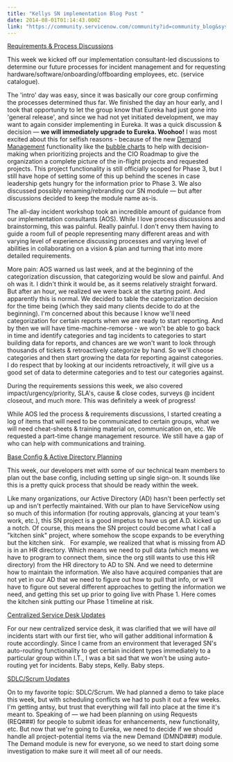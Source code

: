 ```yaml
---
title: "Kellys SN implementation Blog Post "
date: 2014-08-01T01:14:43.000Z
link: "https://community.servicenow.com/community?id=community_blog&sys_id=59ada2a9dbd0dbc01dcaf3231f961918"
---
```

<p><span style="text-decoration: underline;">Requirements &amp; Process Discussions</span></p><p>This week we kicked off our implementation consultant-led discussions to determine our future processes for incident management and for requesting hardware/software/onboarding/offboarding employees, etc. (service catalogue). </p><p></p><p>The 'intro' day was easy, since it was basically our core group confirming the processes determined thus far. We finished the day an hour early, and I took that opportunity to let the group know that Eureka had just gone into 'general release', and since we had not yet initiated development, we may want to again consider implementing in Eureka. It was a quick discussion &amp; decision — <strong>we will immediately upgrade to Eureka. Woohoo!</strong> I was most excited about this for selfish reasons - because of the new <a title="ki.servicenow.com/index.php?title=Demand_Management" href="http://wiki.servicenow.com/index.php?title=Demand_Management">Demand Management</a> functionality like the <a title="ki.servicenow.com/index.php?title=Administering_Bubble_Charts" href="http://wiki.servicenow.com/index.php?title=Administering_Bubble_Charts">bubble charts</a> to help with decision-making when prioritizing projects and the CIO Roadmap to give the organization a complete picture of the in-flight projects and requested projects. This project functionality is still officially scoped for Phase 3, but I still have hope of setting some of this up behind the scenes in case leadership gets hungry for the information prior to Phase 3. We also discussed possibly renaming/rebranding our SN module — but after discussions decided to keep the module name as-is. </p><p></p><p>The all-day incident workshop took an incredible amount of guidance from our implementation consultants (AOS). While I love process discussions and brainstorming, this was painful. Really painful. I don't envy them having to guide a room full of people representing many different areas and with varying level of experience discussing processes and varying level of abilities in collaborating on a vision &amp; plan and turning that into more detailed requirements. </p><p></p><p>More pain: AOS warned us last week, and at the beginning of the categorization discussion, that categorizing would be slow and painful. And oh was it. I didn't think it would be, as it seems relatively straight forward. But after an hour, we realized we were back at the starting point. And apparently this is normal. We decided to table the categorization decision for the time being (which they said many clients decide to do at the beginning). I'm concerned about this because I know we'll need categorization for certain reports when we are ready to start reporting. And by then we will have time-machine-remorse - we won't be able to go back in time and identify categories and tag incidents to categories to start building data for reports, and chances are we won't want to look through thousands of tickets &amp; retroactively categorize by hand. So we'll choose categories and then start growing the data for reporting against categories. I do respect that by looking at our incidents retroactively, it will give us a good set of data to determine categories and to test our categories against. </p><p></p><p>During the requirements sessions this week, we also covered impact/urgency/priority, SLA's, cause &amp; close codes, surveys @ incident closeout, and much more. This was definitely a week of progress!</p><p></p><p>While AOS led the process &amp; requirements discussions, I started creating a log of items that will need to be communicated to certain groups, what we will need cheat-sheets &amp; training material on, communication on, etc. We requested a part-time change management resource. We still have a gap of who can help with communications and training.</p><p></p><p> </p><p><span style="text-decoration: underline;">Base Config &amp; Active Directory Planning</span></p><p>This week, our developers met with some of our technical team members to plan out the base config, including setting up single sign-on. It sounds like this is a pretty quick process that should be ready within the week.</p><p></p><p>Like many organizations, our Active Directory (AD) hasn't been perfectly set up and isn't perfectly maintained. With our plan to have ServiceNow using so much of this information (for routing approvals, glancing at your team's work, etc.), this SN project is a good impetus to have us get A.D. kicked up a notch. Of course, this means the SN project could become what I call a "kitchen sink" project, where somehow the scope expands to be everything but the kitchen sink.   For example, we realized that what is missing from AD is in an HR directory. Which means we need to pull data (which means we have to program to connect them, since the org still wants to use this HR directory) from the HR directory to AD to SN. And we need to determine how to maintain the information. We also have acquired companies that are not yet in our AD that we need to figure out how to pull that info, or we'll have to figure out several different approaches to getting the information we need, and getting this set up prior to going live with Phase 1. Here comes the kitchen sink putting our Phase 1 timeline at risk. </p><p></p><p></p><p><span style="text-decoration: underline;">Centralized Service Desk Updates</span></p><p>For our new centralized service desk, it was clarified that we will have <em>all</em> incidents start with our first tier, who will gather additional information &amp; route accordingly. Since I came from an environment that leveraged SN's auto-routing functionality to get certain incident types immediately to a particular group within I.T., I was a bit sad that we won't be using auto-routing yet for incidents. Baby steps, Kelly. Baby steps. </p><p></p><p></p><p><span style="text-decoration: underline;">SDLC/Scrum Updates</span></p><p>On to my favorite topic: SDLC/Scrum. We had planned a demo to take place this week, but with scheduling conflicts we had to push it out a few weeks. I'm getting antsy, but trust that everything will fall into place at the time it's meant to. Speaking of — we had been planning on using Requests (REQ###) for people to submit ideas for enhancements, new functionality, etc. But now that we're going to Eureka, we need to decide if we should handle all project-potential items via the new Demand (DMND###) module. The Demand module is new for everyone, so we need to start doing some investigation to make sure it will meet all of our needs. </p>
